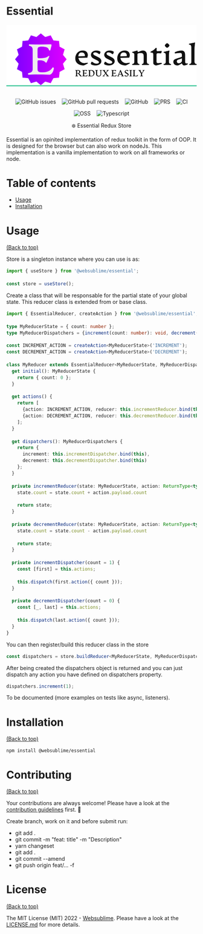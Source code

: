 # Essential

<p align="center" style="background: #4ecca3; text-align: center; width: 100%; margin-bottom: 2rem;">
  <img src="./logo.svg" alt="logo">
</p>

<p align="center">
  <img style="display: inline; margin: 0 6px" alt="GitHub issues" src="https://img.shields.io/github/issues/websublime/essential?style=flat-square">
  <img style="display: inline; margin: 0 6px" alt="GitHub pull requests" src="https://img.shields.io/github/issues-pr/websublime/essential?style=flat-square">
  <img style="display: inline; margin: 0 6px" alt="GitHub" src="https://img.shields.io/github/license/websublime/essential?style=flat-square">
  <img style="display: inline; margin: 0 6px" alt="PRS" src="https://img.shields.io/badge/PRs-welcome-brightgreen.svg?style=flat-square">
  <img style="display: inline; margin: 0 6px" alt="CI" src="https://github.com/websublime/essential/actions/workflows/main-build.yml/badge.svg?branch=main">
</p>

<p align="center">
  <img style="display: inline; margin: 0 6px" alt="OSS" src="https://forthebadge.com/images/badges/open-source.svg">
  <img style="display: inline; margin: 0 6px" alt="Typescript" src="https://forthebadge.com/images/badges/made-with-typescript.svg">
</p>

<p align="center">❄️ Essential Redux Store</p>

Essential is an opinited implementation of redux toolkit in the form of OOP. It is designed for the browser but can also work on nodeJs.
This implementation is a vanilla implementation to work on all frameworks or node.

# Table of contents

- [Usage](#usage)
- [Installation](#installation)

# Usage

[(Back to top)](#table-of-contents)

Store is a singleton instance where you can use is as:

```ts
import { useStore } from '@websublime/essential';

const store = useStore();
```

Create a class  that will be responsable for the partial state of your global state. This reducer class is extended from or base class.

```ts
import { EssentialReducer, createAction } from '@websublime/essential';

type MyReducerState = { count: number };
type MyReducerDispatchers = {increment(count: number): void, decrement(count: number): void};

const INCREMENT_ACTION = createAction<MyReducerState>('INCREMENT');
const DECREMENT_ACTION = createAction<MyReducerState>('DECREMENT');

class MyReducer extends EssentialReducer<MyReducerState, MyReducerDispatchers> {
  get initial(): MyReducerState {
    return { count: 0 };
  }

  get actions() {
    return [
      {action: INCREMENT_ACTION, reducer: this.incrementReducer.bind(this) },
      {action: DECREMENT_ACTION, reducer: this.decrementReducer.bind(this) }
    ];
  }

  get dispatchers(): MyReducerDispatchers {
    return {
      increment: this.incrementDispatcher.bind(this),
      decrement: this.decrementDispatcher.bind(this)
    };
  }

  private incrementReducer(state: MyReducerState, action: ReturnType<typeof INCREMENT_ACTION>) {
    state.count = state.count + action.payload.count

    return state;
  }

  private decrementReducer(state: MyReducerState, action: ReturnType<typeof DECREMENT_ACTION>) {
    state.count = state.count - action.payload.count

    return state;
  }

  private incrementDispatcher(count = 1) {
    const [first] = this.actions;

    this.dispatch(first.action({ count }));
  }

  private decrementDispatcher(count = 0) {
    const [_, last] = this.actions;

    this.dispatch(last.action({ count }));
  }
}
```

You can then register/build this reducer class in the store

```ts
const dispatchers = store.buildReducer<MyReducerState, MyReducerDispatchers, typeof MyReducer>(MyReducer, 'myreducer');
```

After being created the dispatchers object is returned and you can just dispatch any action you have defined on dispatchers property.

```ts
dispatchers.increment(1);
```

To be documented (more examples on tests like async, listeners).

# Installation

[(Back to top)](#table-of-contents)

```
npm install @websublime/essential
```

# Contributing

[(Back to top)](#table-of-contents)

Your contributions are always welcome! Please have a look at the [contribution guidelines](CONTRIBUTING.md) first. :tada:

Create branch, work on it and before submit run:
  - git add .
  - git commit -m "feat: title" -m "Description"
  - yarn changeset
  - git add .
  - git commit --amend
  - git push origin feat/... -f

# License

[(Back to top)](#table-of-contents)


The MIT License (MIT) 2022 - [Websublime](https://github.com/websublime/). Please have a look at the [LICENSE.md](LICENSE.md) for more details.
